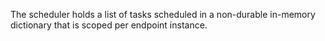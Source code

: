 
The scheduler holds a list of tasks scheduled in a non-durable in-memory dictionary that is scoped per endpoint instance.